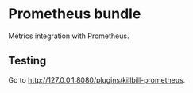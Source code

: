 # Prometheus bundle

Metrics integration with Prometheus.

## Testing

Go to http://127.0.0.1:8080/plugins/killbill-prometheus.

